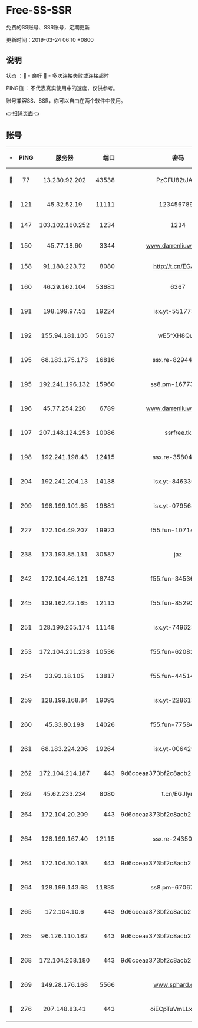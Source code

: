 # Free-SS-SSR

免费的SS账号、SSR账号，定期更新

更新时间：2019-03-24 06:10 +0800

## 说明

状态     ：🙂 - 良好 🙁 - 多次连接失败或连接超时

PING值   ：不代表真实使用中的速度，仅供参考。

账号兼容SS、SSR，你可以自由在两个软件中使用。

👉[扫码页面](https://liesauer.github.io/Free-SS-SSR/)👈

## 账号

|-|PING|服务器|端口|密码|加密方式|区域|
|:----:|:----:|:-----:|-----:|:----:|:----:|:----:|
|🙂|77|13.230.92.202|43538|PzCFU82tJAdZ|aes-256-cfb|JP|
|🙂|121|45.32.52.19|11111|1234567890|aes-256-cfb|JP|
|🙂|147|103.102.160.252|1234|1234|rc4-md5|JP|
|🙂|150|45.77.18.60|3344|www.darrenliuwei.com|aes-256-cfb|JP|
|🙂|158|91.188.223.72|8080|http://t.cn/EGJIyrl|rc4-md5|RU|
|🙂|160|46.29.162.104|53681|6367|aes-128-ctr|RU|
|🙂|191|198.199.97.51|19224|isx.yt-55177306|aes-256-cfb|US|
|🙂|192|155.94.181.105|56137|wE5^XH8Quw|aes-256-cfb|US|
|🙂|195|68.183.175.173|16816|ssx.re-82944807|aes-256-cfb|US|
|🙂|195|192.241.196.132|15960|ss8.pm-16773447|aes-256-cfb|US|
|🙂|196|45.77.254.220|6789|www.darrenliuwei.com|aes-256-cfb|SG|
|🙂|197|207.148.124.253|10086|ssrfree.tk|aes-256-cfb|SG|
|🙂|198|192.241.198.43|12415|ssx.re-35804966|aes-256-cfb|US|
|🙂|204|192.241.204.13|14138|isx.yt-84633628|aes-256-cfb|US|
|🙂|209|198.199.101.65|19881|isx.yt-07956810|aes-256-cfb|US|
|🙂|227|172.104.49.207|19923|f55.fun-10714091|aes-256-cfb|SG|
|🙂|238|173.193.85.131|30587|jaz|aes-256-cfb|US|
|🙂|242|172.104.46.121|18743|f55.fun-34536533|aes-256-cfb|SG|
|🙂|245|139.162.42.165|12113|f55.fun-85293047|aes-256-cfb|SG|
|🙂|251|128.199.205.174|11148|isx.yt-74962394|aes-256-cfb|SG|
|🙂|253|172.104.211.238|10536|f55.fun-62081235|aes-256-cfb|US|
|🙂|254|23.92.18.105|13817|f55.fun-44514106|aes-256-cfb|US|
|🙂|259|128.199.168.84|19095|isx.yt-22861351|aes-256-cfb|SG|
|🙂|260|45.33.80.198|14026|f55.fun-77584907|aes-256-cfb|US|
|🙂|261|68.183.224.206|19264|isx.yt-00642976|aes-256-cfb|SG|
|🙂|262|172.104.214.187|443|9d6cceaa373bf2c8acb22e60b6a58be6|aes-256-cfb|US|
|🙂|262|45.62.233.234|8080|t.cn/EGJIyrl|rc4-md5|CA|
|🙂|264|172.104.20.209|443|9d6cceaa373bf2c8acb22e60b6a58be6|aes-256-cfb|US|
|🙂|264|128.199.167.40|12115|ssx.re-24350991|aes-256-cfb|SG|
|🙂|264|172.104.30.193|443|9d6cceaa373bf2c8acb22e60b6a58be6|aes-256-cfb|US|
|🙂|264|128.199.143.68|11835|ss8.pm-67067139|aes-256-cfb|SG|
|🙂|265|172.104.10.6|443|9d6cceaa373bf2c8acb22e60b6a58be6|aes-256-cfb|US|
|🙂|265|96.126.110.162|443|9d6cceaa373bf2c8acb22e60b6a58be6|aes-256-cfb|US|
|🙂|268|172.104.208.180|443|9d6cceaa373bf2c8acb22e60b6a58be6|aes-256-cfb|US|
|🙂|269|149.28.176.168|5566|www.sphard.com|aes-256-cfb|AU|
|🙂|276|207.148.83.41|443|oiECpTuVmLLxk4Ts|aes-256-cfb|AU|

